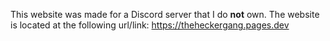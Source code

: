 This website was made for a Discord server that I do **not** own.
The website is located at the following url/link: https://theheckergang.pages.dev
